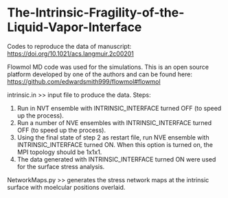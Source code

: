 # The-Intrinsic-Fragility-of-the-Liquid-Vapor-Interface
Codes to reproduce the data of manuscript: https://doi.org/10.1021/acs.langmuir.2c00201

Flowmol MD code was used for the simulations. This is an open source platform developed by one of the authors and can be found here: https://github.com/edwardsmith999/flowmol#flowmol

intrinsic.in >> input file to produce the data.
Steps: 
1. Run in NVT ensemble with INTRINSIC_INTERFACE turned OFF (to speed up the process).
2. Run a number of NVE ensembles with INTRINSIC_INTERFACE turned OFF (to speed up the process).
3. Using the final state of step 2 as restart file, run NVE ensemble with INTRINSIC_INTERFACE turned ON. When this option is turned on, the MPI topology should be 1x1x1. 
4. The data generated with INTRINSIC_INTERFACE turned ON were used for the surface stress analysis.


NetworkMaps.py >> generates the stress network maps at the intrinsic surface with moelcular positions overlaid.

